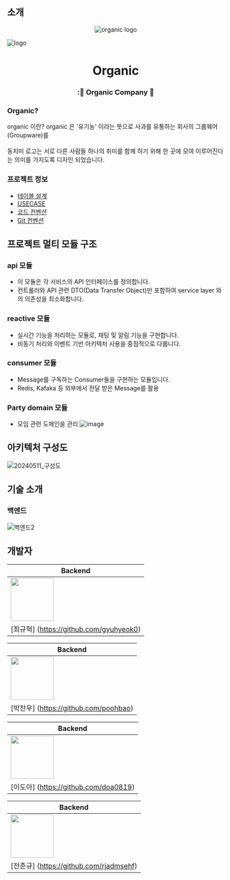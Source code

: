 ## 소개
<p align="center">
  <img src="](https://github.com/alskdteam/semi_project_java/assets/158136952/42c16634-c9cd-41a4-a8f0-a21cdc907c4a)
" alt="organic logo" />

  ![logo](https://github.com/alskdteam/semi_project_java/assets/158136952/42c16634-c9cd-41a4-a8f0-a21cdc907c4a)

</p>

<h1 align="center">Organic</h1>

<h3 align="center">:🍏 Organic Company 🍏</h3>

### Organic?
organic 이란? organic 은 '유기농' 이라는 뜻으로 사과를 유통하는 회사의 그룹웨어(Groupware)를 
</br>
</br>
동치미 로고는 서로 다른 사람들 하나의 취미를 함께 하기 위해 한 곳에 모여 이루어진다는 의미를 가지도록 디자인 되었습니다.

### 프로젝트 정보
- [테이블 설계](https://github.com/f-lab-edu/dongchimi/wiki/%ED%85%8C%EC%9D%B4%EB%B8%94-%EC%84%A4%EA%B3%84)
- [USECASE](https://github.com/f-lab-edu/dongchimi/wiki/USECASE)
- [코드 컨벤션](https://github.com/f-lab-edu/dongchimi/wiki/%EC%BD%94%EB%93%9C-%EC%8A%A4%ED%83%80%EC%9D%BC)
- [Git 컨벤션](https://github.com/f-lab-edu/dongchimi/wiki/Git-%EC%BB%A8%EB%B2%A4%EC%85%98)


## 프로젝트 멀티 모듈 구조
### api 모듈
- 이 모듈은 각 서비스의 API 인터페이스를 정의합니다.
- 컨트롤러와 API 관련 DTO(Data Transfer Object)만 포함하여 service layer 와의 의존성을 최소화합니다.

### reactive 모듈
- 실시간 기능을 처리하는 모듈로, 채팅 및 알림 기능을 구현합니다.
- 비동기 처리와 이벤트 기반 아키텍처 사용을 중점적으로 다룹니다.

### consumer 모듈
- Message를 구독하는 Consumer들을 구현하는 모듈입니다.
- Redis, Kafaka 등 외부에서 전달 받은 Message를 활용

### Party domain 모듈
- 모임 관련 도메인을 관리
![image](https://github.com/f-lab-edu/dong-chi-mi/assets/51324045/d93ea816-9f26-4537-a792-275492ced1c8)



## 아키텍처 구성도
![20240511_구성도](https://github.com/f-lab-edu/dong-chi-mi/assets/51324045/7f700826-d2e6-4504-8c6a-e0ac2f6f7e5e)



## 기술 소개
### 백엔드
![백엔드2](https://github.com/f-lab-edu/dong-chi-mi/assets/51324045/ebe18f8f-9643-46e1-96b0-4b321df5538c)









## 개발자
| Backend |
| ------- |
| <img src="https://github.com/stc9606.png" width="100" height="100"> |
| [최규혁] (https://github.com/gyuhyeok0) |

| Backend |
| ------- |
| <img src="https://github.com/stc9606.png" width="100" height="100"> |
| [박찬우] (https://github.com/poohbao) |

| Backend |
| ------- |
| <img src="https://github.com/stc9606.png" width="100" height="100"> |
|  [이도아] (https://github.com/doa0819) |

| Backend |
| ------- |
| <img src="https://github.com/stc9606.png" width="100" height="100"> |
| [전준규] (https://github.com/rjadmsehf) |

